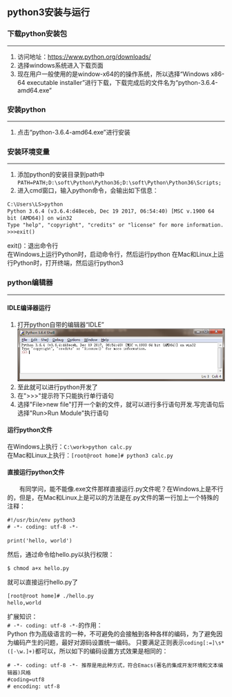 ## python3安装与运行

### 下载python安装包
---
1. 访问地址：https://www.python.org/downloads/
2. 选择windows系统进入下载页面
3. 现在用户一般使用的是window-x64的的操作系统，所以选择“Windows x86-64 executable installer”进行下载，下载完成后的文件名为“python-3.6.4-amd64.exe”

### 安装python
---
1. 点击“python-3.6.4-amd64.exe”进行安装

### 安装环境变量
---
1. 添加python的安装目录到path中
` PATH=PATH;D:\soft\Python\Python36;D:\soft\Python\Python36\Scripts;`
2. 进入cmd窗口，输入python命令，会输出如下信息：
```
C:\Users\LS>python
Python 3.6.4 (v3.6.4:d48eceb, Dec 19 2017, 06:54:40) [MSC v.1900 64 bit (AMD64)] on win32
Type "help", "copyright", "credits" or "license" for more information.
>>>exit()
```
exit()：退出命令行  
在Windows上运行Python时，启动命令行，然后运行python
在Mac和Linux上运行Python时，打开终端，然后运行python3

### python编辑器
---

#### IDLE编译器运行

1. 打开python自带的编辑器“IDLE”
![](images/idle.png)
2. 至此就可以进行python开发了
3. 在">>>"提示符下只能执行单行语句
4. 选择"File>new file"打开一个新的文件，就可以进行多行语句开发.写完语句后选择"Run>Run Module"执行语句

#### 运行python文件
在Windows上执行：`C:\work>python calc.py`  
在Mac和Linux上执行：`[root@root home]# python3 calc.py`

#### 直接运行python文件
&emsp;&emsp;有同学问，能不能像.exe文件那样直接运行.py文件呢？在Windows上是不行的，但是，在Mac和Linux上是可以的方法是在.py文件的第一行加上一个特殊的注释：
```
#!/usr/bin/env python3
# -*- coding: utf-8 -*-

print('hello, world')
```
然后，通过命令给hello.py以执行权限：
```
$ chmod a+x hello.py
```
就可以直接运行hello.py了
```
[root@root home]# ./hello.py
hello,world
```

扩展知识：  
`# -*- coding: utf-8 -*-`的作用：  
Python 作为高级语言的一种，不可避免的会接触到各种各样的编码，为了避免因为编码产生的问题，最好对源码设置统一编码。
只要满足正则表示`coding[:=]\s*([-\w.]+)`都可以，所以如下的编码设置方式效果是相同的：
```
# -*- coding: utf-8 -*- 推荐是用此种方式，符合Emacs(著名的集成开发环境和文本编辑器)风格
#coding=utf8
# encoding: utf-8
```
